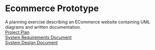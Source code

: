 # Ecommerce Prototype

A planning exercise describing an ECommerce website containing UML diagrams and written documentation.  
[Project Plan](submittable/project_plan.md)  
[System Requirements Document](submittable/system_requirements_document.md)  
[System Design Document](submittable/system_design_document.md)  

